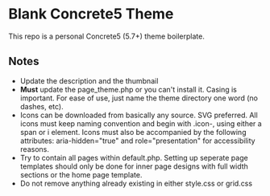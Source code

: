 # Blank Concrete5 Theme

This repo is a personal Concrete5 (5.7+) theme boilerplate.

## Notes

* Update the description and the thumbnail
* **Must** update the page_theme.php or you can't install it. Casing is important. For ease of use, just name the theme directory one word (no dashes, etc).
* Icons can be downloaded from basically any source. SVG preferred. All icons must keep naming convention and begin with .icon-, using either a span or i element. Icons must also be accompanied by the following attributes: aria-hidden="true" and role="presentation" for accessibility reasons.
* Try to contain all pages within default.php. Setting up seperate page templates should only be done for inner page designs with full width sections or the home page template.
* Do not remove anything already existing in either style.css or grid.css
